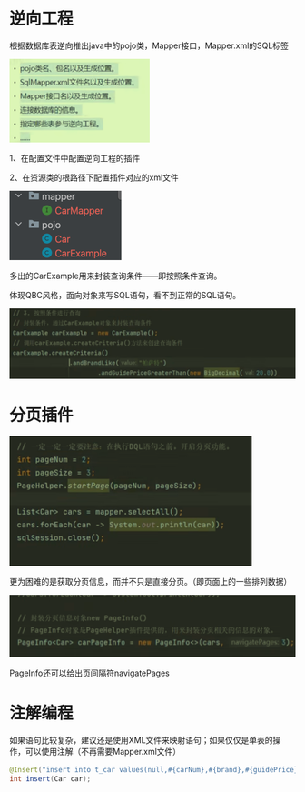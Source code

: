 # 逆向工程

根据数据库表逆向推出java中的pojo类，Mapper接口，Mapper.xml的SQL标签

<img src="../Pic/image-20240304192701306.png" alt="image-20240304192701306" style="zoom:50%;" />

1、在配置文件中配置逆向工程的插件

2、在资源类的根路径下配置插件对应的xml文件

<img src="../Pic/image-20240304200021255.png" alt="image-20240304200021255" style="zoom:50%;" />

多出的CarExample用来封装查询条件——即按照条件查询。

体现QBC风格，面向对象来写SQL语句，看不到正常的SQL语句。

<img src="../Pic/image-20240304200407810.png" alt="image-20240304200407810" style="zoom:50%;" />

# 分页插件

<img src="../Pic/image-20240304204141006.png" alt="image-20240304204141006" style="zoom:50%;" />

更为困难的是获取分页信息，而并不只是直接分页。（即页面上的一些排列数据）

<img src="../Pic/image-20240304204627094.png" alt="image-20240304204627094" style="zoom:50%;" />

PageInfo还可以给出页间隔符navigatePages

# 注解编程

如果语句比较复杂，建议还是使用XML文件来映射语句；如果仅仅是单表的操作，可以使用注解（不再需要Mapper.xml文件）

```java
@Insert("insert into t_car values(null,#{carNum},#{brand},#{guidePrice},#{produce},#{carType})")
int insert(Car car);
```

